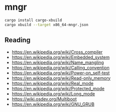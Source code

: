 # mngr

```bash
cargo install cargo-xbuild
cargo xbuild --target x86_64-mngr.json
```

## Reading

* https://en.wikipedia.org/wiki/Cross_compiler
* https://en.wikipedia.org/wiki/Embedded_system
* https://en.wikipedia.org/wiki/Name_mangling
* https://en.wikipedia.org/wiki/Calling_convention
* https://en.wikipedia.org/wiki/Power-on_self-test
* https://en.wikipedia.org/wiki/Read-only_memory
* https://en.wikipedia.org/wiki/Real_mode
* https://en.wikipedia.org/wiki/Protected_mode
* https://en.wikipedia.org/wiki/Long_mode
* https://wiki.osdev.org/Multiboot
* https://en.wikipedia.org/wiki/GNU_GRUB
